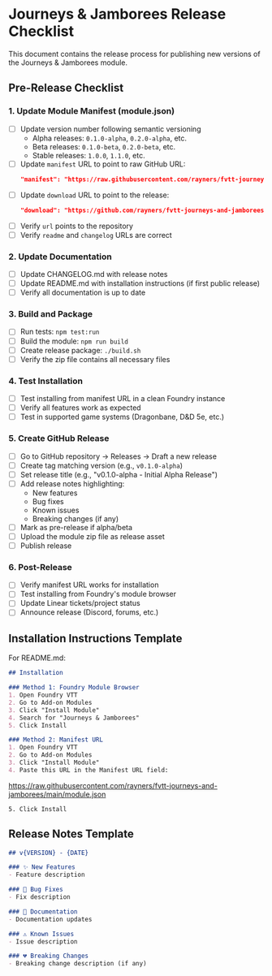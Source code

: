 # Journeys & Jamborees Release Checklist

This document contains the release process for publishing new versions of the Journeys & Jamborees module.

## Pre-Release Checklist

### 1. Update Module Manifest (module.json)
- [ ] Update version number following semantic versioning
  - Alpha releases: `0.1.0-alpha`, `0.2.0-alpha`, etc.
  - Beta releases: `0.1.0-beta`, `0.2.0-beta`, etc.
  - Stable releases: `1.0.0`, `1.1.0`, etc.
- [ ] Update `manifest` URL to point to raw GitHub URL:
  ```json
  "manifest": "https://raw.githubusercontent.com/rayners/fvtt-journeys-and-jamborees/main/module.json"
  ```
- [ ] Update `download` URL to point to the release:
  ```json
  "download": "https://github.com/rayners/fvtt-journeys-and-jamborees/releases/download/v{VERSION}/journeys-and-jamborees-v{VERSION}.zip"
  ```
- [ ] Verify `url` points to the repository
- [ ] Verify `readme` and `changelog` URLs are correct

### 2. Update Documentation
- [ ] Update CHANGELOG.md with release notes
- [ ] Update README.md with installation instructions (if first public release)
- [ ] Verify all documentation is up to date

### 3. Build and Package
- [ ] Run tests: `npm test:run`
- [ ] Build the module: `npm run build`
- [ ] Create release package: `./build.sh`
- [ ] Verify the zip file contains all necessary files

### 4. Test Installation
- [ ] Test installing from manifest URL in a clean Foundry instance
- [ ] Verify all features work as expected
- [ ] Test in supported game systems (Dragonbane, D&D 5e, etc.)

### 5. Create GitHub Release
- [ ] Go to GitHub repository → Releases → Draft a new release
- [ ] Create tag matching version (e.g., `v0.1.0-alpha`)
- [ ] Set release title (e.g., "v0.1.0-alpha - Initial Alpha Release")
- [ ] Add release notes highlighting:
  - New features
  - Bug fixes
  - Known issues
  - Breaking changes (if any)
- [ ] Mark as pre-release if alpha/beta
- [ ] Upload the module zip file as release asset
- [ ] Publish release

### 6. Post-Release
- [ ] Verify manifest URL works for installation
- [ ] Test installing from Foundry's module browser
- [ ] Update Linear tickets/project status
- [ ] Announce release (Discord, forums, etc.)

## Installation Instructions Template

For README.md:

```markdown
## Installation

### Method 1: Foundry Module Browser
1. Open Foundry VTT
2. Go to Add-on Modules
3. Click "Install Module"
4. Search for "Journeys & Jamborees"
5. Click Install

### Method 2: Manifest URL
1. Open Foundry VTT
2. Go to Add-on Modules
3. Click "Install Module"
4. Paste this URL in the Manifest URL field:
   ```
   https://raw.githubusercontent.com/rayners/fvtt-journeys-and-jamborees/main/module.json
   ```
5. Click Install
```

## Release Notes Template

```markdown
## v{VERSION} - {DATE}

### ✨ New Features
- Feature description

### 🐛 Bug Fixes
- Fix description

### 📝 Documentation
- Documentation updates

### ⚠️ Known Issues
- Issue description

### 💔 Breaking Changes
- Breaking change description (if any)
```